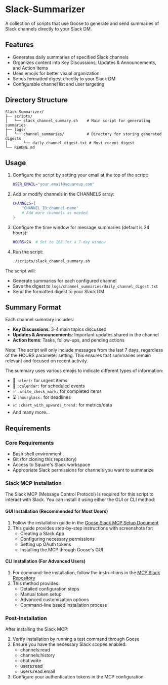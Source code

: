 # Slack-Summarizer

A collection of scripts that use Goose to generate and send summaries of Slack channels directly to your Slack DM.

## Features

- Generates daily summaries of specified Slack channels
- Organizes content into Key Discussions, Updates & Announcements, and Action Items
- Uses emojis for better visual organization
- Sends formatted digest directly to your Slack DM
- Configurable channel list and user targeting

## Directory Structure

```
Slack-Summarizer/
├── scripts/
│   └── slack_channel_summary.sh    # Main script for generating summaries
├── logs/
│   └── channel_summaries/          # Directory for storing generated digests
│       └── daily_channel_digest.txt # Most recent digest
└── README.md
```

## Usage

1. Configure the script by setting your email at the top of the script:
   ```bash
   USER_EMAIL="your.email@squareup.com"
   ```

2. Add or modify channels in the CHANNELS array:
   ```bash
   CHANNELS=(
       "CHANNEL_ID:channel-name"
       # Add more channels as needed
   )
   ```

3. Configure the time window for message summaries (default is 24 hours):
   ```bash
   HOURS=24  # Set to 168 for a 7-day window
   ```

4. Run the script:
   ```bash
   ./scripts/slack_channel_summary.sh
   ```

The script will:
- Generate summaries for each configured channel
- Save the digest to `logs/channel_summaries/daily_channel_digest.txt`
- Send the formatted digest to your Slack DM

## Summary Format

Each channel summary includes:
- **Key Discussions**: 3-4 main topics discussed
- **Updates & Announcements**: Important updates shared in the channel
- **Action Items**: Tasks, follow-ups, and pending actions

Note: The script will only include messages from the last 7 days, regardless of the HOURS parameter setting. This ensures that summaries remain relevant and focused on recent activity.

The summary uses various emojis to indicate different types of information:
- 🚨 `:alert:` for urgent items
- 📅 `:calendar:` for scheduled events
- ✅ `:white_check_mark:` for completed items
- ⌛ `:hourglass:` for deadlines
- 📈 `:chart_with_upwards_trend:` for metrics/data
- And many more...

## Requirements

### Core Requirements
- Bash shell environment
- Git (for cloning this repository)
- Access to Square's Slack workspace
- Appropriate Slack permissions for channels you want to summarize

### Slack MCP Installation

The Slack MCP (Message Control Protocol) is required for this script to interact with Slack. You can install it using either the GUI or CLI method:

#### GUI Installation (Recommended for Most Users)
1. Follow the installation guide in the [Goose Slack MCP Setup Document](https://docs.google.com/document/d/1BXDlgcvaFw3nuTx541-oKIN8cilZn9MPztOVpfTDtUE/edit?tab=t.0)
2. This guide provides step-by-step instructions with screenshots for:
   - Creating a Slack App
   - Configuring necessary permissions
   - Setting up OAuth tokens
   - Installing the MCP through Goose's GUI

#### CLI Installation (For Advanced Users)
1. For command-line installation, follow the instructions in the [MCP Slack Repository](https://github.com/squareup/mcp/tree/main/mcp_slack#readme)
2. This method provides:
   - Detailed configuration steps
   - Manual token setup
   - Advanced customization options
   - Command-line based installation process

### Post-Installation
After installing the Slack MCP:
1. Verify installation by running a test command through Goose
2. Ensure you have the necessary Slack scopes enabled:
   - channels:read
   - channels:history
   - chat:write
   - users:read
   - users:read.email
3. Configure your authentication tokens in the MCP configuration